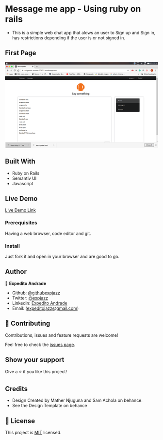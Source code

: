 # Message me app - Using ruby on rails

- This is a simple web chat app that alows an user to Sign up and Sign in, has restrictions depending if the user is or not signed in.

## First Page

![screenshot](screenshot.png)

## Built With

- Ruby on Rails
- Semantiv UI
- Javascript

## Live Demo

[Live Demo Link](https://enigmatic-stream-37651.herokuapp.com/)

### Prerequisites

Having a web browser, code editor and git.

### Install

Just fork it and open in your browser and are good to go.

## Author

👤 **Expedito Andrade**

- Github: [@githubexpjazz](https://github.com/expjazz)
- Twitter: [@expjazz](https://twitter.com/expeditoandrade13)
- Linkedin: [Expedito Andrade](https://www.linkedin.com/in/expedito-andrade-3645151a4/)
- Email: (expeditojazz@gmail.com)

## 🤝 Contributing

Contributions, issues and feature requests are welcome!

Feel free to check the [issues page](issues/).

## Show your support

Give a ⭐️ if you like this project!

## Credits

- Design Created by Mather Njuguna and Sam Achola on behance.
- See the Design Template on behance

## 📝 License

This project is [MIT](./LICENSE) licensed.
